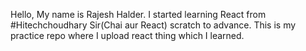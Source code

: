 Hello, My name is Rajesh Halder. I started learning React from #Hitechchoudhary Sir(Chai aur React) scratch to advance. This is my practice repo where I upload react thing which I learned.